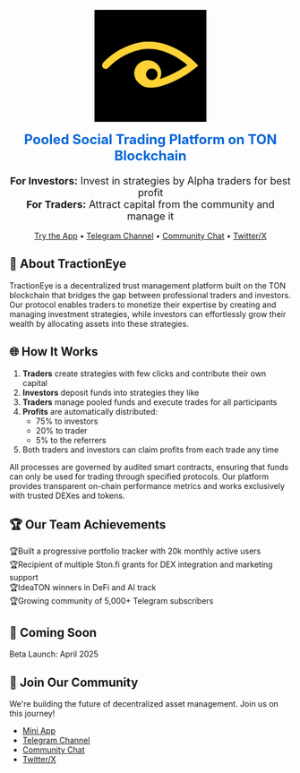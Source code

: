 <p align="center">
  <img src="/profile/assets/TractionEye logo.jpg" alt="TractionEye Logo" width="200"/>
</p>

  <h2 align="center" style="font-size: 24px; margin-top: 10px; color: #0366d6;">
    Pooled Social Trading Platform on TON Blockchain
  </h2>
  
  <p align="center" style="font-size: 18px; margin: 16px 0;">
    <b>For Investors:</b> Invest in strategies by Alpha traders for best profit<br>
    <b>For Traders:</b> Attract capital from the community and manage it
  </p>

<p align="center">
  <a href="https://t.me/TractionEyebot/app">Try the App</a> •
  <a href="https://t.me/TractionEye">Telegram Channel</a> •
  <a href="https://t.me/tractioneye_community">Community Chat</a> •
  <a href="https://x.com/TractionEye">Twitter/X</a>
</p>

## 🚀 About TractionEye

TractionEye is a decentralized trust management platform built on the TON blockchain that bridges the gap between professional traders and investors. Our protocol enables traders to monetize their expertise by creating and managing investment strategies, while investors can effortlessly grow their wealth by allocating assets into these strategies.
## 🌐 How It Works

1. **Traders** create strategies with few clicks and contribute their own capital
2. **Investors** deposit funds into strategies they like
3. **Traders** manage pooled funds and execute trades for all participants
4. **Profits** are automatically distributed:
   - 75% to investors
   - 20% to trader
   - 5% to the referrers
5. Both traders and investors can claim profits from each trade any time

All processes are governed by audited smart contracts, ensuring that funds can only be used for trading through specified protocols. Our platform provides transparent on-chain performance metrics and works exclusively with trusted DEXes and tokens.


## 🏆 Our Team Achievements
🏆Built a progressive portfolio tracker with 20k monthly active users<br>
🏆Recipient of multiple Ston.fi grants for DEX integration and marketing support<br>
🏆IdeaTON winners in DeFi and AI track<br>
🏆Growing community of 5,000+ Telegram subscribers<br>

## 📅 Coming Soon
Beta Launch: April 2025

## 🤝 Join Our Community

We're building the future of decentralized asset management. Join us on this journey!

- [Mini App](https://t.me/TractionEyebot/app)
- [Telegram Channel](https://t.me/TractionEye)
- [Community Chat](https://t.me/tractioneye_community)
- [Twitter/X](https://x.com/TractionEye)
